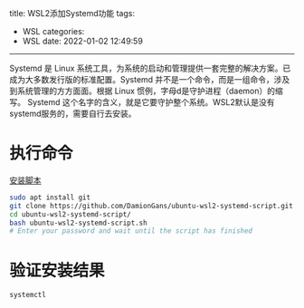 title: WSL2添加Systemd功能
tags:
  - WSL
categories:
  - WSL
date: 2022-01-02 12:49:59
---
Systemd 是 Linux 系统工具，为系统的启动和管理提供一套完整的解决方案。已成为大多数发行版的标准配置。Systemd 并不是一个命令，而是一组命令，涉及到系统管理的方方面面。根据 Linux 惯例，字母d是守护进程（daemon）的缩写。 Systemd 这个名字的含义，就是它要守护整个系统。WSL2默认是没有systemd服务的，需要自行去安装。
<!--more-->

# 执行命令
[安装脚本](https://github.com/DamionGans/ubuntu-wsl2-systemd-script)

```bash
sudo apt install git
git clone https://github.com/DamionGans/ubuntu-wsl2-systemd-script.git
cd ubuntu-wsl2-systemd-script/
bash ubuntu-wsl2-systemd-script.sh
# Enter your password and wait until the script has finished
```

# 验证安装结果
```
systemctl
```
